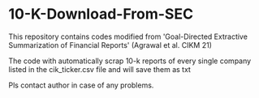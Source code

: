 # 10-K-Download-From-SEC
This repository contains codes modified from 'Goal-Directed Extractive Summarization of Financial Reports' (Agrawal et al. CIKM 21) 

The code with automatically scrap 10-k reports of every single company listed in the cik_ticker.csv file and will save them as txt

Pls contact author in case of any problems.
